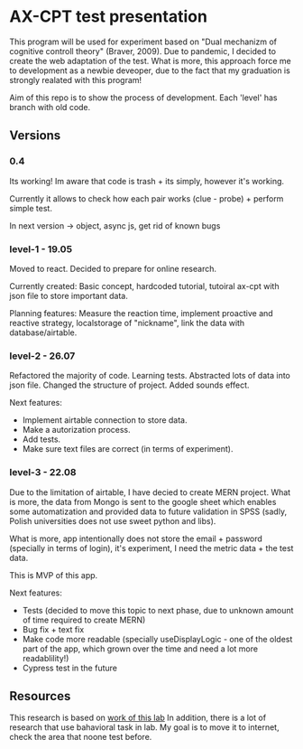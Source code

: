# AX-CPT test presentation

This program will be used for experiment based on "Dual mechanizm of cognitive controll theory" (Braver, 2009). Due to pandemic, I decided to create the web adaptation of the test. What is more, this approach force me to development as a newbie deveoper, due to the fact that my graduation is strongly realated with this program!

Aim of this repo is to show the process of development. Each 'level' has branch with old code.

## Versions

### 0.4

Its working! Im aware that code is trash + its simply, however it's working.

Currently it allows to check how each pair works (clue - probe) + perform simple test.

In next version -> object, async js, get rid of known bugs

### level-1 - 19.05

Moved to react. Decided to prepare for online research.

Currently created: Basic concept, hardcoded tutorial, tutoiral ax-cpt with json file to store important data.

Planning features: Measure the reaction time, implement proactive and reactive strategy, localstorage of "nickname", link the data with database/airtable.

### level-2 - 26.07

Refactored the majority of code. Learning tests. Abstracted lots of data into json file. Changed the structure of project. Added sounds effect.

Next features:

- Implement airtable connection to store data.
- Make a autorization process.
- Add tests.
- Make sure text files are correct (in terms of experiment).

### level-3 - 22.08

Due to the limitation of airtable, I have decied to create MERN project. What is more, the data from Mongo is sent to the google sheet which enables some automatization and provided data to future validation in SPSS (sadly, Polish universities does not use sweet python and libs).

What is more, app intentionally does not store the email + password (specially in terms of login), it's experiment, I need the metric data + the test data.

This is MVP of this app.

Next features:

- Tests (decided to move this topic to next phase, due to unknown amount of time required to create MERN)
- Bug fix + text fix
- Make code more readable (specially useDisplayLogic - one of the oldest part of the app, which grown over the time and need a lot more readablility!)
- Cypress test in the future

## Resources

This research is based on [work of this lab](https://sites.wustl.edu/dualmechanisms/tasks/)
In addition, there is a lot of research that use bahavioral task in lab. My goal is to move it to internet, check the area that noone test before.
